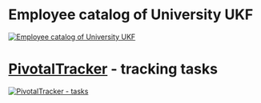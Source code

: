 # Employee catalog of University UKF

[![Employee catalog of University UKF][employee-catalog-ukf-thumbnail]][employee-catalog-ukf-video]

# [PivotalTracker] - tracking tasks
[![PivotalTracker - tasks][pivotaltracker-thumbnail]][pivotaltracker-video]

[employee-catalog-ukf-thumbnail]: https://img.youtube.com/vi/QAZA22L26e4/0.jpg "Video: Watch the Employee catalog of University UKF"
[employee-catalog-ukf-video]: https://youtu.be/QAZA22L26e4 "Video: Watch the Employee catalog of University UKF"

[pivotaltracker-thumbnail]: https://img.youtube.com/vi/3QLVUlSsBPE/0.jpg "Video: Watch the PivotalTracker - tasks for this project"
[pivotaltracker-video]: https://youtu.be/3QLVUlSsBPE "Video: Watch the PivotalTracker - tasks for this project"
[PivotalTracker]: https://www.pivotaltracker.com/projects/2118488
